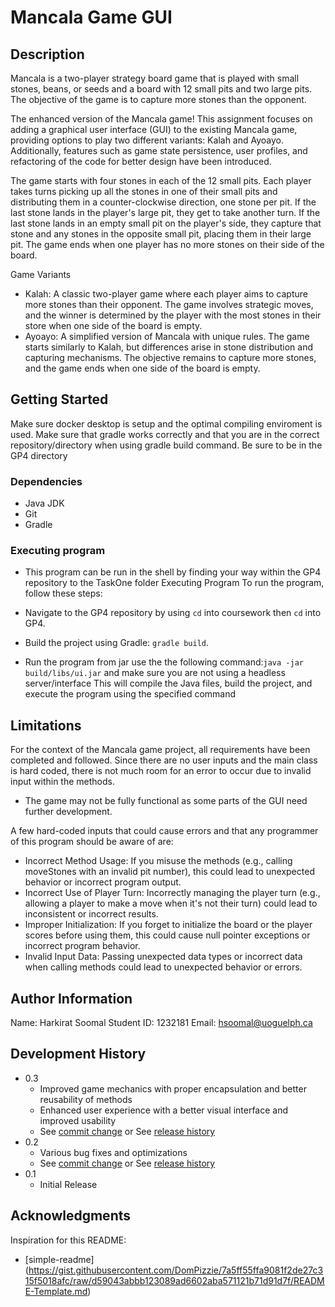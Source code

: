 # Mancala Game GUI

## Description
Mancala is a two-player strategy board game that is played with small stones, beans, or seeds and a board with 12 small pits and two large pits. The objective of the game is to capture more stones than the opponent.

The enhanced version of the Mancala game! This assignment focuses on adding a graphical user interface (GUI) to the existing Mancala game, providing options to play two different variants: Kalah and Ayoayo. Additionally, features such as game state persistence, user profiles, and refactoring of the code for better design have been introduced.

The game starts with four stones in each of the 12 small pits. Each player takes turns picking up all the stones in one of their small pits and distributing them in a counter-clockwise direction, one stone per pit. If the last stone lands in the player's large pit, they get to take another turn. If the last stone lands in an empty small pit on the player's side, they capture that stone and any stones in the opposite small pit, placing them in their large pit. The game ends when one player has no more stones on their side of the board.

Game Variants
- Kalah: A classic two-player game where each player aims to capture more stones than their opponent. The game involves strategic moves, and the winner is determined by the player with the most stones in their store when one side of the board is empty.
- Ayoayo: A simplified version of Mancala with unique rules. The game starts similarly to Kalah, but differences arise in stone distribution and capturing mechanisms. The objective remains to capture more stones, and the game ends when one side of the board is empty.

## Getting Started
Make sure docker desktop is setup and the optimal compiling enviroment is used. Make sure that gradle works correctly and that you are in the correct repository/directory when using gradle build command. Be sure to be in the GP4 directory

### Dependencies
* Java JDK
* Git
* Gradle

### Executing program

* This program can be run in the shell by finding your way within the GP4 repository to the TaskOne folder Executing Program
To run the program, follow these steps:

* Navigate to the GP4 repository by using ```cd``` into coursework then ```cd``` into GP4.
* Build the project using Gradle: ```gradle build```.
* Run the program from jar use the the following command:```java -jar build/libs/ui.jar``` and make sure you are not using a headless server/interface
This will compile the Java files, build the project, and execute the program using the specified command

## Limitations
For the context of the Mancala game project, all requirements have been completed and followed. Since there are no user inputs and the main class is hard coded, there is not much room for an error to occur due to invalid input within the methods.

* The game may not be fully functional as some parts of the GUI need further development. 

A few hard-coded inputs that could cause errors and that any programmer of this program should be aware of are:
* Incorrect Method Usage:
If you misuse the methods (e.g., calling moveStones with an invalid pit number), this could lead to unexpected behavior or incorrect program output.
* Incorrect Use of Player Turn:
Incorrectly managing the player turn (e.g., allowing a player to make a move when it's not their turn) could lead to inconsistent or incorrect results.
* Improper Initialization:
If you forget to initialize the board or the player scores before using them, this could cause null pointer exceptions or incorrect program behavior.
* Invalid Input Data:
Passing unexpected data types or incorrect data when calling methods could lead to unexpected behavior or errors.

## Author Information
Name: Harkirat Soomal
Student ID: 1232181
Email: hsoomal@uoguelph.ca

## Development History

* 0.3
    * Improved game mechanics with proper encapsulation and better reusability of methods
    * Enhanced user experience with a better visual interface and improved usability
    * See [commit change](https://gitlab.socs.uoguelph.ca/2430F23/hsoomal/GP4/-/commits/master) or See [release history]()
* 0.2
    * Various bug fixes and optimizations
    * See [commit change](https://gitlab.socs.uoguelph.ca/2430F23/hsoomal/GP4/-/commits/master/) or See [release history]()
* 0.1
    * Initial Release


## Acknowledgments
Inspiration for this README:
* [simple-readme] (https://gist.githubusercontent.com/DomPizzie/7a5ff55ffa9081f2de27c315f5018afc/raw/d59043abbb123089ad6602aba571121b71d91d7f/README-Template.md)
